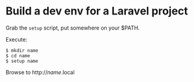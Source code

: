 # Build a dev env for a Laravel project

Grab the `setup` script, put somewhere on your $PATH.

Execute:
```
$ mkdir name
$ cd name
$ setup name
```

Browse to http://_name_.local
